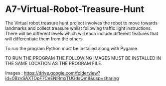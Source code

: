 A7-Virtual-Robot-Treasure-Hunt
==============================
The Virtual robot treasure hunt project involves the robot to move towards landmarks and collect treasure whilst following traffic light instructions. There will be different levels which will each include different features that will differentiate them from the others.


To run the program Python must be installed along with Pygame.

TO RUN THE PROGRAM THE FOLLOWING IMAGES MUST BE INSTALLED IN THE SAME LOCATION AS THE PROGRAM FILE.

Images : https://drive.google.com/folderview?id=0BzvSAXTOpF7CeENlRmxTUGdsQm8&usp=sharing
